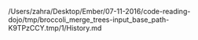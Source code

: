 /Users/zahra/Desktop/Ember/07-11-2016/code-reading-dojo/tmp/broccoli_merge_trees-input_base_path-K9TPzCCY.tmp/1/History.md